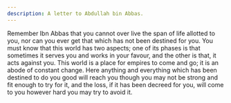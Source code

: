 ```yaml
---
description: A letter to Abdullah bin Abbas.
---
```


Remember Ibn Abbas that you cannot over live the span of life allotted to you, nor can you 
ever get that which has not been destined for you. You must know that this world has two 
aspects; one of its phases is that sometimes it serves you and works in your favour, and the 
other is that, it acts against you. This world is a place for empires to come and go; it is an 
abode of constant change. 
Here anything and everything which has been destined to do you good will reach you though 
you may not be strong and fit enough to try for it, and the loss, if it has been decreed for you, 
will come to you however hard you may try to avoid it.